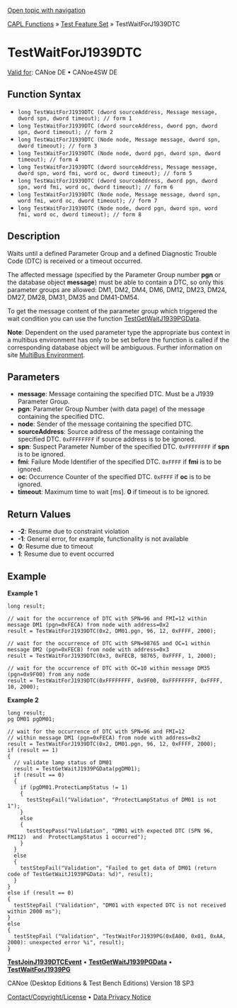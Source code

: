 [Open topic with navigation](../../../../../CANoeDEFamily.htm#Topics/CAPLFunctions/Test/Functions/CAPLfunctionTestWaitForJ1939DTC.md)

[CAPL Functions](../../CAPLfunctions.md) » [Test Feature Set](../CAPLfunctionsTFSOverview.md) » TestWaitForJ1939DTC

# TestWaitForJ1939DTC

[Valid for](../../../Shared/FeatureAvailability.md): CANoe DE • CANoe4SW DE

## Function Syntax

- `long TestWaitForJ1939DTC (dword sourceAddress, Message message, dword spn, dword timeout); // form 1`
- `long TestWaitForJ1939DTC (dword sourceAddress, dword pgn, dword spn, dword timeout); // form 2`
- `long TestWaitForJ1939DTC (Node node, Message message, dword spn, dword timeout); // form 3`
- `long TestWaitForJ1939DTC (Node node, dword pgn, dword spn, dword timeout); // form 4`
- `long TestWaitForJ1939DTC (dword sourceAddress, Message message, dword spn, word fmi, word oc, dword timeout); // form 5`
- `long TestWaitForJ1939DTC (dword sourceAddress, dword pgn, dword spn, word fmi, word oc, dword timeout); // form 6`
- `long TestWaitForJ1939DTC (Node node, Message message, dword spn, word fmi, word oc, dword timeout); // form 7`
- `long TestWaitForJ1939DTC (Node node, dword pgn, dword spn, word fmi, word oc, dword timeout); // form 8`

## Description

Waits until a defined Parameter Group and a defined Diagnostic Trouble Code (DTC) is received or a timeout occurred.

The affected message (specified by the Parameter Group number **pgn** or the database object **message**) must be able to contain a DTC, so only this parameter groups are allowed: DM1, DM2, DM4, DM6, DM12, DM23, DM24, DM27, DM28, DM31, DM35 and DM41-DM54.

To get the message content of the parameter group which triggered the wait condition you can use the function [TestGetWaitJ1939PGData](CAPLfunctionTestGetWaitJ1939PGData.md).

**Note**: Dependent on the used parameter type the appropriate bus context in a multibus environment has only to be set before the function is called if the corresponding database object will be ambiguous. Further information on site [MultiBus Environment](../../../Shared/CAPL/General/TestMultiBusEnvironment.md).

## Parameters

- **message**: Message containing the specified DTC. Must be a J1939 Parameter Group.
- **pgn**: Parameter Group Number (with data page) of the message containing the specified DTC.
- **node**: Sender of the message containing the specified DTC.
- **sourceAddress**: Source address of the message containing the specified DTC. `0xFFFFFFFF` if source address is to be ignored.
- **spn**: Suspect Parameter Number of the specified DTC. `0xFFFFFFFF` if **spn** is to be ignored.
- **fmi**: Failure Mode Identifier of the specified DTC. `0xFFFF` if **fmi** is to be ignored.
- **oc**: Occurrence Counter of the specified DTC. `0xFFFF` if **oc** is to be ignored.
- **timeout**: Maximum time to wait [ms]. **0** if timeout is to be ignored.

## Return Values

- **-2**: Resume due to constraint violation
- **-1**: General error, for example, functionality is not available
- **0**: Resume due to timeout
- **1**: Resume due to event occurred

## Example

**Example 1**

```plaintext
long result;

// wait for the occurrence of DTC with SPN=96 and FMI=12 within message DM1 (pgn=0xFECA) from node with address=0x2
result = TestWaitForJ1939DTC(0x2, DM01.pgn, 96, 12, 0xFFFF, 2000);

// wait for the occurrence of DTC with SPN=98765 and OC=1 within message DM2 (pgn=0xFECB) from node with address=0x3
result = TestWaitForJ1939DTC(0x3, 0xFECB, 98765, 0xFFFF, 1, 2000);

// wait for the occurrence of DTC with OC=10 within message DM35 (pgn=0x9F00) from any node
result = TestWaitForJ1939DTC(0xFFFFFFFF, 0x9F00, 0xFFFFFFFF, 0xFFFF, 10, 2000);
```

**Example 2**

```plaintext
long result;
pg DM01 pgDM01;

// wait for the occurrence of DTC with SPN=96 and FMI=12
// within message DM1 (pgn=0xFECA) from node with address=0x2
result = TestWaitForJ1939DTC(0x2, DM01.pgn, 96, 12, 0xFFFF, 2000);
if (result == 1)
{
  // validate lamp status of DM01
  result = TestGetWaitJ1939PGData(pgDM01);
  if (result == 0)
  {
    if (pgDM01.ProtectLampStatus != 1)
    {
      testStepFail("Validation", "ProtectLampStatus of DM01 is not 1");
    }
    else
    {
      testStepPass("Validation", "DM01 with expected DTC (SPN 96, FMI12)  and  ProtectLampStatus 1 occurred");
    }
  }
  else
  {
    testStepFail("Validation", "Failed to get data of DM01 (return code of TestGetWaitJ1939PGData: %d)", result);
  }
}
else if (result == 0)
{
  testStepFail ("Validation", "DM01 with expected DTC is not received within 2000 ms");
}
else
{
  testStepFail ("Validation", "TestWaitForJ1939PG(0xEA00, 0x01, 0xAA, 2000): unexpected error %i", result);
}
```

[**TestJoinJ1939DTCEvent**](CAPLfunctionTestJoinJ1939DTCEvent.md) • [**TestGetWaitJ1939PGData**](CAPLfunctionTestGetWaitJ1939PGData.md) • [**TestWaitForJ1939PG**](CAPLfunctionTestWaitForJ1939PG.md)

CANoe (Desktop Editions & Test Bench Editions) Version 18 SP3

[Contact/Copyright/License](../../../Shared/ContactCopyrightLicense.md) • [Data Privacy Notice](https://www.vector.com/int/en/company/get-info/privacy-policy/)
